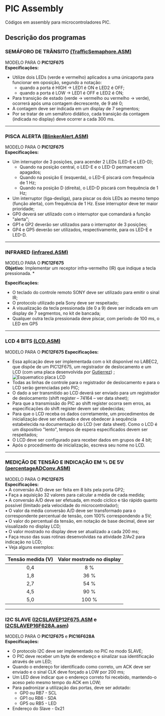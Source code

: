 # PIC Assembly
Códigos em assembly para microcontroladores PIC.  
## Descrição dos programas  

### SEMÁFORO DE TRÂNSITO [(TrafficSemaphore.ASM)](TrafficSemaphore.ASM)  
 MODELO PARA O **PIC12F675**  
**Especificações:**  
* Utilize dois LEDs (verde e vermelho) aplicados a uma únicaporta para funcionar em oposição, segundo a notação:   
	*  quando a porta é HIGH → LED1 é ON e LED2 é OFF;   
	* quando a porta é LOW → LED1 é OFF e LED2 é ON;   
* Para transição de estado (verde → vermelho ou vermelho → verde), ocorrerá após uma contagem decrescente, de 9 até 0;    
* A contagem deve ser indicada em um display de 7 segmentos;  
* Por se tratar de um semáforo didático, cada transição da contagem (indicada no display) deve ocorrer a cada 300 ms.   
* * * *
### PISCA ALERTA [(BlinkerAlert.ASM)](BlinkerAlert.ASM)
MODELO PARA O **PIC12F675**  
**Especificações:** 
* Um interruptor de 3 posições, para acender 2 LEDs (LED-E e LED-D);   
	* Quando na posição central, o LED-E e o LED-D permanecem apagados;   
	* Quando na posição E (esquerda), o LED-E piscará com frequência de 1 Hz;   
	* Quando na posição D (direita), o LED-D piscará com frequência de 1 Hz;   
* Um interruptor (liga-desliga), para piscar os dois LEDs ao mesmo tempo (função alerta), com frequência de 1 Hz.    Esse interruptor deve ter maior prioridade;   
* GP0 deverá ser utilizado com o interruptor que comandará a função "alerta";   
* GP1 e GP2 deverão ser utilizados para o interruptor de 3 posições;
* GP4 e GP5 deverão ser utilizados, respectivamente, para os LED-E e LED-D.
* * * *
### INFRARED [(infrared.ASM)](infrared.ASM)
 MODELO PARA O **PIC12F675**  
**Objetivo**: Implementar um receptor infra-vermelho (IR) que indique a tecla pressionada. *

**Especificações:** 
* O teclado do controle remoto SONY deve ser utilizado para emitir o sinal IR; 
* O protocolo utilizado pela Sony deve ser respeitado;
* A visualização da tecla pressionada (de 0 a 9) deve ser  indicada em um display de 7 segmentos, no kit de bancada; 
* Qualquer outra tecla pressionada deve piscar, com  período de 100 ms, o LED em GP5 
* * * *
### LCD 4 BITS [(LCD.ASM)](LCD.ASM)
MODELO PARA O **PIC12F675** 
**Especificações:**  
* Essa aplicação deve ser implementada com o kit disponível no LABEC2, que dispõe de um PIC12F675, um registrador de deslocamento e um LCD (com uma placa desenvolvida por [Gutierrez](https://github.com/gutierrezps)) ; 
![Esquematico placa LCD](https://i.imgur.com/cTeNyUo.png)
* Todas as linhas de controle para o registrador de deslocamento e para o LCD serão gerenciadas pelo PIC; 
* O dado a ser transmitido ao LCD deverá ser enviado para um registrador de deslocamento (shift register – 74164 – ver data sheet); 
* Para que a transmissão do PIC ao shift register ocorra sem erros, as especificações do shift register devem ser obedecidas; 
* Para que o LCD receba os dados corretamente, um procedimentos de inicialização deve ser efetuado e deve obedecer à sequência estabelecida na documentação do LCD (ver data sheet). Como o LCD é um dispositivo "lento", tempos de espera especificados devem ser respeitados; 
* O LCD deve ser configurado para receber dados em grupos de 4 bit; 
* Após o procedimento de inicialização, escreva seu nome no LCD.
* * * *
### MEDIÇÃO DE TENSÃO E INDICAÇÃO EM % DE 5V [(percentageADConv.ASM)](percentageADConv.ASM)  
 MODELO PARA O **PIC12F675**   
**Especificações:**  
 • A conversão A/D deve ser feita em 8 bits pela porta GP2;  
 • Faça a aquisição 32 valores para calcular a média de cada medida;  
 • A conversão A/D deve ser efetuada, em modo cíclico e tão rápido quanto possível (limitado pela velocidade do microcontrolador);  
 • O valor da média conversão A/D deve ser transformado para o correspondente percentual de tensão, com 100% correspondendo a 5V;  
 • O valor do percentual da tensão, em notação de base decimal, deve ser visualizado no display LCD;  
 • O valor mostrado no display deve ser atualizado a cada 200 ms;  
 • Faça reuso das suas rotinas desenvolvidas na atividade 2/Av2 para indicação no LCD;  
 • Veja alguns exemplos:  
 
| 	Tensão medida (V) 	|	 Valor mostrado no display 	|
|	:-----------------:	|	:-------------------------:	|
| 	       0,4        	|  	          8 %            	|
| 	       1,8        	|  	          36 %           	|
| 	       2,7        	|  	          54 %           	|
|   	     4,5        	|  	          90 %           	|
|  	      5,0        	|  	         100 %           	|

* * * *
### I2C SLAVE ([I2CSLAVEP12F675.ASM](I2CSLAVEP12F675.ASM) e [I2CSLAVEP16F628A.asm](I2CSLAVEP16F628A.asm)) 
MODELO PARA O **PIC12F675** e **PIC16F628A**  
**Especificações:**  
* O protocolo I2C deve ser implementado no PIC no modo SLAVE; 
* O PIC deve receber um byte de endereço e sinalizar sua identificação através de um LED; 
* Quando o endereço for identificado como correto, um ACK deve ser enviado e o sinal CLK deve forçado a LOW por 200 ms; 
* Um LED deve indicar que o endereço correto foi recebido, mantendo-o aceso pelo mesmo tempo do ACK em LOW; 
* Para padronizar a utilização das portas, deve ser adotado:   
	* GP0 ou RB7 - SCL   
	* GP1 ou RB6 - SDA   
	* GP5 ou RB5 - LED  
* Endereço do Slave - 0x21  
